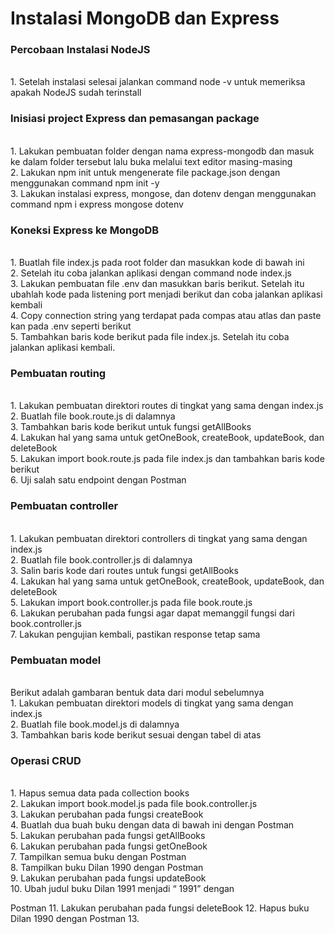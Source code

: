 # Instalasi MongoDB dan Express <br>
### Percobaan Instalasi NodeJS
<br>
1. Setelah instalasi selesai jalankan command node -v untuk memeriksa apakah NodeJS sudah terinstall <br>

### Inisiasi project Express dan pemasangan package
<br>
1. Lakukan pembuatan folder dengan nama express-mongodb dan masuk ke dalam folder tersebut lalu buka melalui text editor masing-masing <br>
2. Lakukan npm init untuk mengenerate file package.json dengan menggunakan command npm init -y <br>
3. Lakukan instalasi express, mongose, dan dotenv dengan menggunakan command npm i express mongose dotenv <br>

   ### Koneksi Express ke MongoDB
<br>
   1. Buatlah file index.js pada root folder dan masukkan kode di bawah ini <br>
   2. Setelah itu coba jalankan aplikasi dengan command node index.js <br>
   3. Lakukan pembuatan file .env dan masukkan baris berikut. Setelah itu ubahlah kode pada listening port menjadi berikut dan coba jalankan aplikasi kembali <br>
   4. Copy connection string yang terdapat pada compas atau atlas dan paste kan pada .env seperti berikut <br>
   5. Tambahkan baris kode berikut pada file index.js. Setelah itu coba jalankan aplikasi kembali. <br>

   ### Pembuatan routing
   <br>
   1. Lakukan pembuatan direktori routes di tingkat yang sama dengan index.js <br>
   2. Buatlah file book.route.js di dalamnya <br>
   3. Tambahkan baris kode berikut untuk fungsi getAllBooks<br>
   4. Lakukan hal yang sama untuk getOneBook, createBook, updateBook, dan deleteBook <br>
  5. Lakukan import book.route.js pada file index.js dan tambahkan baris kode berikut <br>
  6. Uji salah satu endpoint dengan Postman <br>

   ### Pembuatan controller
   <br>
   1. Lakukan pembuatan direktori controllers di tingkat yang sama dengan index.js <br>
   2. Buatlah file book.controller.js di dalamnya <br>
   3. Salin baris kode dari routes untuk fungsi getAllBooks <br>
   4. Lakukan hal yang sama untuk getOneBook, createBook, updateBook, dan deleteBook <br>
5. Lakukan import book.controller.js pada file book.route.js <br>
6. Lakukan perubahan pada fungsi agar dapat memanggil fungsi dari book.controller.js <br>
7. Lakukan pengujian kembali, pastikan response tetap sama <br>

   ### Pembuatan model
   <br>
   Berikut adalah gambaran bentuk data dari modul sebelumnya <br>
   1. Lakukan pembuatan direktori models di tingkat yang sama dengan index.js <br>
   2. Buatlah file book.model.js di dalamnya <br>
   3. Tambahkan baris kode berikut sesuai dengan tabel di atas <br>

   ### Operasi CRUD
   <br>
   1. Hapus semua data pada collection books <br>
   2. Lakukan import book.model.js pada file book.controller.js <br>
   3. Lakukan perubahan pada fungsi createBook <br>
   4. Buatlah dua buah buku dengan data di bawah ini dengan Postman <br>
   5. Lakukan perubahan pada fungsi getAllBooks <br>
   6. Lakukan perubahan pada fungsi getOneBook <br>
   7. Tampilkan semua buku dengan Postman <br>
   8. Tampilkan buku Dilan 1990 dengan Postman <br>
   9. Lakukan perubahan pada fungsi updateBook <br>
   10. Ubah judul buku Dilan 1991 menjadi “<NAMA PANGGILAN> 1991” dengan
  
Postman
  11. Lakukan perubahan pada fungsi deleteBook
  12. Hapus buku Dilan 1990 dengan Postman
  13. 
